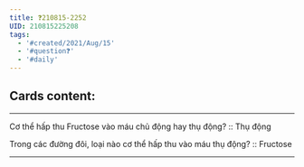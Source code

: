 ```yaml
---
title: ❓210815-2252
UID: 210815225208
tags:
  - '#created/2021/Aug/15'
  - '#question❓'
  - '#daily'
---
```


## Cards content:
---

Cơ thể hấp thu Fructose vào máu chủ động hay thụ động? :: Thụ động
<!--SR:!2021-10-09,39,290-->

Trong các đường đôi, loại nào cơ thể hấp thu vào máu thụ động? :: Fructose
<!--SR:!2021-11-08,64,310-->

---

